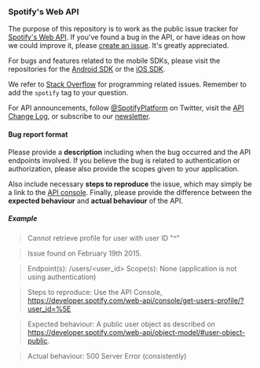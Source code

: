 ### Spotify's Web API 
The purpose of this repository is to work as the public issue tracker for [Spotify's Web API](https://developer.spotify.com/web-api). If you've found a bug in the API, or have ideas on how we could improve it, please [create an issue](https://www.github.com/spotify/web-api/issues). It's greatly appreciated.

For bugs and features related to the mobile SDKs, please visit the repositories for the [Android SDK](https://github.com/spotify/android-sdk/) or the [iOS SDK](https://github.com/spotify/ios-sdk/).

We refer to [Stack Overflow](http://stackoverflow.com/questions/tagged/spotify) for programming related issues. Remember to add the `spotify` tag to your question.

For API announcements, follow [@SpotifyPlatform](https://www.twitter.com/spotifyplatform) on Twitter, visit the [API Change Log](https://developer.spotify.com/web-api/change-log/), or subscribe to our [newsletter](https://developer.spotify.com/web-api/).

#### Bug report format
Please provide a **description** including when the bug occurred and the API endpoints involved. If you believe the bug is related to authentication or authorization, please also provide the scopes given to your application. 

Also include necessary **steps to reproduce** the issue, which may simply be a link to the [API console](https://developer.spotify.com/web-api/console/). Finally, please provide the difference between the **expected behaviour** and **actual behaviour** of the API.

##### Example

>Cannot retrieve profile for user with user ID "^"

>Issue found on February 19th 2015.

>Endpoint(s): /users/<user_id>
Scope(s): None (application is not using authentication)

>Steps to reproduce: Use the API Console, https://developer.spotify.com/web-api/console/get-users-profile/?user_id=%5E

>Expected behaviour: A public user object as described on https://developer.spotify.com/web-api/object-model/#user-object-public. 

>Actual behaviour: 500 Server Error (consistently)

